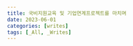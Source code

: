 ```yaml
---
title: 국비지원교육 및 기업연계프로젝트를 마치며
date: 2023-06-01
categories: [writes]
tags: [_All, _Writes]
--- 
```


##
